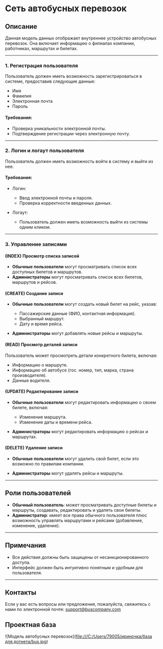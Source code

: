 # Сеть автобусных перевозок

## Описание
Данная модель данных отображает внутреннее устройство автобусных перевозок. Она включает информацию о филиалах компании, работниках, маршрутах и билетах.

---

### 1. Регистрация пользователя
Пользователь должен иметь возможность зарегистрироваться в системе, предоставив следующие данные:
- Имя
- Фамилия
- Электронная почта
- Пароль

#### Требования:
- Проверка уникальности электронной почты.
- Подтверждение регистрации через электронную почту.

---

### 2. Логин и логаут пользователя
Пользователь должен иметь возможность войти в систему и выйти из нее.

#### Требования:
- Логин:
  - Ввод электронной почты и пароля.
  - Проверка корректности введенных данных.
  
- Логаут:
  - Пользователь должен иметь возможность выйти из системы одним кликом.

---

### 3. Управление записями

#### (INDEX) Просмотр списка записей
- **Обычные пользователи** могут просматривать список всех доступных билетов и маршрутов.
- **Администраторы** могут просматривать список всех билетов, маршрутов и рейсов.

#### (CREATE) Создание записи
- **Обычные пользователи** могут создать новый билет на рейс, указав:
  - Пассажирские данные (ФИО, контактная информация).
  - Выбранный маршрут.
  - Дату и время рейса.
  
- **Администраторы** могут добавлять новые рейсы и маршруты.

#### (READ) Просмотр деталей записи
Пользователь может просмотреть детали конкретного билета, включая:
- Информацию о маршруте.
- Информацию об автобусе (гос. номер, тип, марка, страна производителя).
- Данные водителя.

#### (UPDATE) Редактирование записи
- **Обычные пользователи** могут редактировать информацию о своем билете, включая:
  - Изменение маршрута.
  - Изменение даты и времени рейса.
  
- **Администраторы** могут редактировать информацию о рейсах и маршрутах.

#### (DELETE) Удаление записи
- **Обычные пользователи** могут удалить свой билет, если это возможно по правилам компании.
  
- **Администраторы** могут удалять рейсы и маршруты.

---
## Роли пользователей
- **Обычный пользователь**: может просматривать доступные билеты и маршруты, создавать, редактировать и удалять свои билеты.
- **Администратор**: имеет все права обычного пользователя плюс возможность управлять маршрутами и рейсами (добавление, изменение, удаление).

---

## Примечания
- Все действия должны быть защищены от несанкционированного доступа.
- Интерфейс должен быть интуитивно понятным и удобным для пользователя.

---

## Контакты
Если у вас есть вопросы или предложения, пожалуйста, свяжитесь с нами по электронной почте: support@buscompany.com

## Проектная база
![Модель автобусных перевозок]([file:///C:/Users/79005/ириночка/база для дотнета/bus.jpg](https://github.com/irisic12/ms.net/blob/main/база%20для%20дотнета.pdf))
